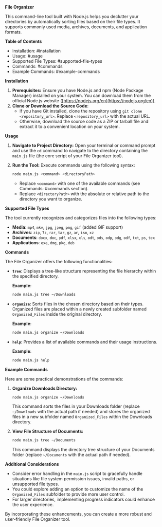 

**File Organizer**

This command-line tool built with Node.js helps you declutter your directories by automatically sorting files based on their file types. It supports commonly used media, archives, documents, and application formats.

**Table of Contents**

- Installation: #installation
- Usage: #usage
- Supported File Types: #supported-file-types
- Commands: #commands
- Example Commands: #example-commands

**Installation**

1. **Prerequisites:** Ensure you have Node.js and npm (Node Package Manager) installed on your system. You can download them from the official Node.js website ([https://nodejs.org/en](https://nodejs.org/en)).
2. **Clone or Download the Source Code:**
   - If you have Git installed, clone the repository using `git clone <repository_url>`. Replace `<repository_url>` with the actual URL.
   - Otherwise, download the source code as a ZIP or tarball file and extract it to a convenient location on your system.

**Usage**

1. **Navigate to Project Directory:** Open your terminal or command prompt and use the `cd` command to navigate to the directory containing the `main.js` file (the core script of your File Organizer tool).
2. **Run the Tool:** Execute commands using the following syntax:

   ```bash
   node main.js <command> <directoryPath>
   ```

   - Replace `<command>` with one of the available commands (see Commands: #commands section).
   - Replace `<directoryPath>` with the absolute or relative path to the directory you want to organize.

**Supported File Types**

The tool currently recognizes and categorizes files into the following types:

- **Media**: `mp4`, `mkv`, `jpg`, `jpeg`, `png`, `gif` (added GIF support)
- **Archives**: `zip`, `7z`, `rar`, `tar`, `gz`, `ar`, `iso`, `xz`
- **Documents**: `docx`, `doc`, `pdf`, `xlsx`, `xls`, `odt`, `ods`, `odp`, `odg`, `odf`, `txt`, `ps`, `tex`
- **Applications**: `exe`, `dmg`, `pkg`, `deb`

**Commands**

The File Organizer offers the following functionalities:

- **`tree`**: Displays a tree-like structure representing the file hierarchy within the specified directory.

   **Example:**

   ```bash
   node main.js tree ~/Downloads
   ```

- **`organize`**: Sorts files in the chosen directory based on their types. Organized files are placed within a newly created subfolder named `Organized_Files` inside the original directory.

   **Example:**

   ```bash
   node main.js organize ~/Downloads
   ```

- **`help`**: Provides a list of available commands and their usage instructions.

   **Example:**

   ```bash
   node main.js help
   ```

**Example Commands**

Here are some practical demonstrations of the commands:

1. **Organize Downloads Directory:**

   ```bash
   node main.js organize ~/Downloads
   ```

   This command sorts the files in your Downloads folder (replace `~/Downloads` with the actual path if needed) and stores the organized files in a new subfolder named `Organized_Files` within the Downloads directory.

2. **View File Structure of Documents:**

   ```bash
   node main.js tree ~/Documents
   ```

   This command displays the directory tree structure of your Documents folder (replace `~/Documents` with the actual path if needed).

**Additional Considerations**

- Consider error handling in the `main.js` script to gracefully handle situations like file system permission issues, invalid paths, or unsupported file types.
- You could explore adding an option to customize the name of the `Organized_Files` subfolder to provide more user control.
- For larger directories, implementing progress indicators could enhance the user experience.

By incorporating these enhancements, you can create a more robust and user-friendly File Organizer tool.